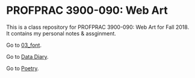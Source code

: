 # PROFPRAC 3900-090: Web Art
This is a class repository for PROFPRAC 3900-090: Web Art for Fall 2018.
<br />It contains my personal notes & assginment.

Go to [03_font](https://snowxu17.github.io/PROFPRAC3900-090-Web-Art/03_font/).

Go to [Data Diary](https://snowxu17.github.io/PROFPRAC3900-090-Web-Art/DataDiary).

Go to [Poetry](https://snowxu17.github.io/PROFPRAC3900-090-Web-Art/Style_a_Poem/Blizzard).
